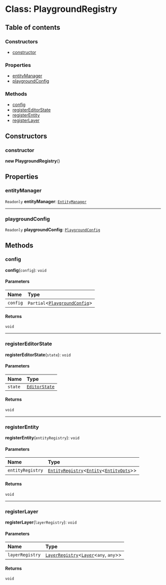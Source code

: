 # Class: PlaygroundRegistry

## Table of contents

### Constructors

* [constructor](/en/auto-docs/editor/classes/PlaygroundRegistry.md#constructor)

### Properties

* [entityManager](/en/auto-docs/editor/classes/PlaygroundRegistry.md#entitymanager)
* [playgroundConfig](/en/auto-docs/editor/classes/PlaygroundRegistry.md#playgroundconfig)

### Methods

* [config](/en/auto-docs/editor/classes/PlaygroundRegistry.md#config)
* [registerEditorState](/en/auto-docs/editor/classes/PlaygroundRegistry.md#registereditorstate)
* [registerEntity](/en/auto-docs/editor/classes/PlaygroundRegistry.md#registerentity)
* [registerLayer](/en/auto-docs/editor/classes/PlaygroundRegistry.md#registerlayer)

## Constructors

### constructor

**new PlaygroundRegistry**()

## Properties

### entityManager

`Readonly` **entityManager**: [`EntityManager`](/en/auto-docs/editor/classes/EntityManager.md)

***

### playgroundConfig

`Readonly` **playgroundConfig**: [`PlaygroundConfig`](/en/auto-docs/editor/variables/PlaygroundConfig-1.md)

## Methods

### config

**config**(`config`): `void`

#### Parameters

| Name | Type |
| :------ | :------ |
| `config` | `Partial`<[`PlaygroundConfig`](/en/auto-docs/editor/variables/PlaygroundConfig-1.md)> |

#### Returns

`void`

***

### registerEditorState

**registerEditorState**(`state`): `void`

#### Parameters

| Name | Type |
| :------ | :------ |
| `state` | [`EditorState`](/en/auto-docs/editor/interfaces/EditorState-1.md) |

#### Returns

`void`

***

### registerEntity

**registerEntity**(`entityRegistry`): `void`

#### Parameters

| Name | Type |
| :------ | :------ |
| `entityRegistry` | [`EntityRegistry`](/en/auto-docs/editor/interfaces/EntityRegistry.md)<[`Entity`](/en/auto-docs/editor/classes/Entity-1.md)<[`EntityOpts`](/en/auto-docs/editor/interfaces/EntityOpts.md)>> |

#### Returns

`void`

***

### registerLayer

**registerLayer**(`layerRegistry`): `void`

#### Parameters

| Name | Type |
| :------ | :------ |
| `layerRegistry` | [`LayerRegistry`](/en/auto-docs/editor/interfaces/LayerRegistry.md)<[`Layer`](/en/auto-docs/editor/classes/Layer.md)<`any`, `any`>> |

#### Returns

`void`
